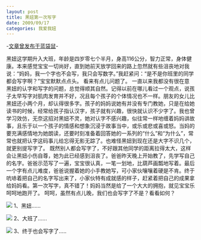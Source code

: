 ```yaml
---
layout: post
title: 黑妞第一次写字
date: 2009/09/17
categories: 我爱我妞
---
```


-[文章曾发布于蓝袋鼠](http://landaishu.hi2net.com/home/blog_read.asp?id=4175&blogid=74652)-




 黑妞这学期升入大班，年龄是四岁零七个半月，身高116公分，智力正常，身体健康。本来感觉宝宝一切尚好，直到她前天放学回来的路上忽然就有些沮丧地对我说：“妈妈，我一个字也不会写，我只会写数字。”我赶紧问：“是不是你班里的同学都会写字啊？”宝宝默默点点头。
 看来有点儿问题了。
 一直以来我都没有很在意黑妞的认字和写字的问题，总觉得顺其自然。记得以前在哪儿看过一个观点，说孩子太早写字对肌肉发育并不好，况且每个孩子的个体情况也不一样。朋友的女儿比黑妞还小两个月，却认得很多字。孩子的妈妈说她有并没有专门教她，只是在给她读书的时候，经常给孩子指认汉字，孩子就有兴趣，很快就认识不少字了。我也曾学习效仿，无奈这招对黑妞不灵，她对认字不感兴趣，似往常一样地缠着妈妈讲故事，且乐于以一个孩子的情感和想象沉浸于故事当中，或乐或悲或喜或怒。当妈的要充满感情地为她朗读，还要时刻准备着回答她的一系列的“什么”和“为什么”，常常也就把认字这码事儿给忘得无影无踪了。也难怪黑妞到现在还是大字不识几个，就更别提写字了。
 既然别人都会写字了，不好跟其他同学的距离拉得太大，这样会让黑妞小伤自尊，她为此已经感到沮丧了。爸爸昨天晚上开始教了，先学写自己的名字。爸爸示范写了一遍，宝宝很认真，一笔一划地，比葫芦画瓢地写着。最后一个字有点儿难度，爸爸说握着她的小手教她写，可小家伙嚷嚷着硬是不肯。终于吭哧着把自己的名字写出来了，小家伙特有成就感的样子，赶紧着把自己的成果拿给妈妈看。第一次写字，真不错了！妈妈当然是给了一个大大的拥抱，就见宝宝乐呵呵地跑开了。
 呵呵，虽然有点儿晚，我们也会写字了不是？看看如何？


![](/heiniuniu_uploads/upload20083/2009916233415854.jpg)
1、黑妞......

![](/heiniuniu_uploads/upload20083/200991623404854.jpg)
2、大班了......


![](/heiniuniu_uploads/upload20083/2009916232116475.jpg)
3、终于也会写字了.....
